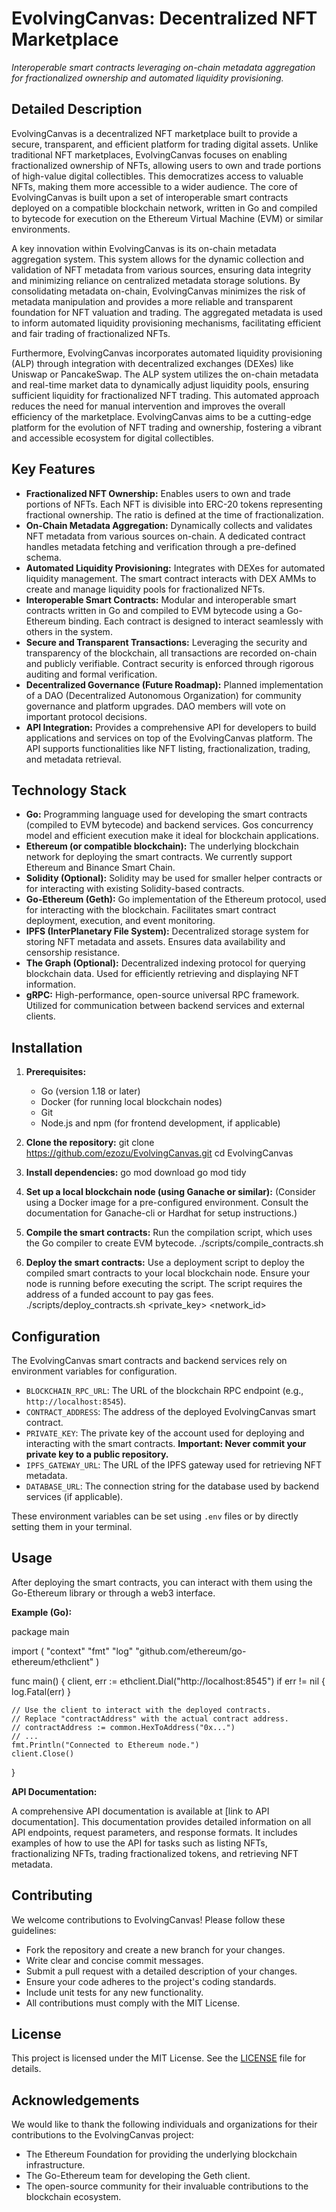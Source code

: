 # EvolvingCanvas: Decentralized NFT Marketplace

*Interoperable smart contracts leveraging on-chain metadata aggregation for fractionalized ownership and automated liquidity provisioning.*

## Detailed Description

EvolvingCanvas is a decentralized NFT marketplace built to provide a secure, transparent, and efficient platform for trading digital assets. Unlike traditional NFT marketplaces, EvolvingCanvas focuses on enabling fractionalized ownership of NFTs, allowing users to own and trade portions of high-value digital collectibles. This democratizes access to valuable NFTs, making them more accessible to a wider audience. The core of EvolvingCanvas is built upon a set of interoperable smart contracts deployed on a compatible blockchain network, written in Go and compiled to bytecode for execution on the Ethereum Virtual Machine (EVM) or similar environments.

A key innovation within EvolvingCanvas is its on-chain metadata aggregation system. This system allows for the dynamic collection and validation of NFT metadata from various sources, ensuring data integrity and minimizing reliance on centralized metadata storage solutions. By consolidating metadata on-chain, EvolvingCanvas minimizes the risk of metadata manipulation and provides a more reliable and transparent foundation for NFT valuation and trading. The aggregated metadata is used to inform automated liquidity provisioning mechanisms, facilitating efficient and fair trading of fractionalized NFTs.

Furthermore, EvolvingCanvas incorporates automated liquidity provisioning (ALP) through integration with decentralized exchanges (DEXes) like Uniswap or PancakeSwap. The ALP system utilizes the on-chain metadata and real-time market data to dynamically adjust liquidity pools, ensuring sufficient liquidity for fractionalized NFT trading. This automated approach reduces the need for manual intervention and improves the overall efficiency of the marketplace. EvolvingCanvas aims to be a cutting-edge platform for the evolution of NFT trading and ownership, fostering a vibrant and accessible ecosystem for digital collectibles.

## Key Features

*   **Fractionalized NFT Ownership:** Enables users to own and trade portions of NFTs. Each NFT is divisible into ERC-20 tokens representing fractional ownership. The ratio is defined at the time of fractionalization.
*   **On-Chain Metadata Aggregation:** Dynamically collects and validates NFT metadata from various sources on-chain. A dedicated contract handles metadata fetching and verification through a pre-defined schema.
*   **Automated Liquidity Provisioning:** Integrates with DEXes for automated liquidity management. The smart contract interacts with DEX AMMs to create and manage liquidity pools for fractionalized NFTs.
*   **Interoperable Smart Contracts:** Modular and interoperable smart contracts written in Go and compiled to EVM bytecode using a Go-Ethereum binding. Each contract is designed to interact seamlessly with others in the system.
*   **Secure and Transparent Transactions:** Leveraging the security and transparency of the blockchain, all transactions are recorded on-chain and publicly verifiable. Contract security is enforced through rigorous auditing and formal verification.
*   **Decentralized Governance (Future Roadmap):** Planned implementation of a DAO (Decentralized Autonomous Organization) for community governance and platform upgrades. DAO members will vote on important protocol decisions.
*   **API Integration:** Provides a comprehensive API for developers to build applications and services on top of the EvolvingCanvas platform. The API supports functionalities like NFT listing, fractionalization, trading, and metadata retrieval.

## Technology Stack

*   **Go:** Programming language used for developing the smart contracts (compiled to EVM bytecode) and backend services. Gos concurrency model and efficient execution make it ideal for blockchain applications.
*   **Ethereum (or compatible blockchain):** The underlying blockchain network for deploying the smart contracts. We currently support Ethereum and Binance Smart Chain.
*   **Solidity (Optional):** Solidity may be used for smaller helper contracts or for interacting with existing Solidity-based contracts.
*   **Go-Ethereum (Geth):** Go implementation of the Ethereum protocol, used for interacting with the blockchain. Facilitates smart contract deployment, execution, and event monitoring.
*   **IPFS (InterPlanetary File System):** Decentralized storage system for storing NFT metadata and assets. Ensures data availability and censorship resistance.
*   **The Graph (Optional):** Decentralized indexing protocol for querying blockchain data. Used for efficiently retrieving and displaying NFT information.
*   **gRPC:** High-performance, open-source universal RPC framework. Utilized for communication between backend services and external clients.

## Installation

1.  **Prerequisites:**
    *   Go (version 1.18 or later)
    *   Docker (for running local blockchain nodes)
    *   Git
    *   Node.js and npm (for frontend development, if applicable)

2.  **Clone the repository:**
    git clone https://github.com/ezozu/EvolvingCanvas.git
    cd EvolvingCanvas

3.  **Install dependencies:**
    go mod download
    go mod tidy

4.  **Set up a local blockchain node (using Ganache or similar):**
    (Consider using a Docker image for a pre-configured environment. Consult the documentation for Ganache-cli or Hardhat for setup instructions.)

5.  **Compile the smart contracts:**
    Run the compilation script, which uses the Go compiler to create EVM bytecode.
    ./scripts/compile_contracts.sh

6.  **Deploy the smart contracts:**
    Use a deployment script to deploy the compiled smart contracts to your local blockchain node. Ensure your node is running before executing the script. The script requires the address of a funded account to pay gas fees.
    ./scripts/deploy_contracts.sh <private_key> <network_id>

## Configuration

The EvolvingCanvas smart contracts and backend services rely on environment variables for configuration.

*   `BLOCKCHAIN_RPC_URL`: The URL of the blockchain RPC endpoint (e.g., `http://localhost:8545`).
*   `CONTRACT_ADDRESS`: The address of the deployed EvolvingCanvas smart contract.
*   `PRIVATE_KEY`: The private key of the account used for deploying and interacting with the smart contracts. **Important: Never commit your private key to a public repository.**
*   `IPFS_GATEWAY_URL`: The URL of the IPFS gateway used for retrieving NFT metadata.
*   `DATABASE_URL`: The connection string for the database used by backend services (if applicable).

These environment variables can be set using `.env` files or by directly setting them in your terminal.

## Usage

After deploying the smart contracts, you can interact with them using the Go-Ethereum library or through a web3 interface.

**Example (Go):**

package main

import (
	"context"
	"fmt"
	"log"
	"github.com/ethereum/go-ethereum/ethclient"
)

func main() {
	client, err := ethclient.Dial("http://localhost:8545")
	if err != nil {
		log.Fatal(err)
	}

	// Use the client to interact with the deployed contracts.
	// Replace "contractAddress" with the actual contract address.
	// contractAddress := common.HexToAddress("0x...")
	// ...
	fmt.Println("Connected to Ethereum node.")
	client.Close()
}

**API Documentation:**

A comprehensive API documentation is available at [link to API documentation]. This documentation provides detailed information on all API endpoints, request parameters, and response formats. It includes examples of how to use the API for tasks such as listing NFTs, fractionalizing NFTs, trading fractionalized tokens, and retrieving NFT metadata.

## Contributing

We welcome contributions to EvolvingCanvas! Please follow these guidelines:

*   Fork the repository and create a new branch for your changes.
*   Write clear and concise commit messages.
*   Submit a pull request with a detailed description of your changes.
*   Ensure your code adheres to the project's coding standards.
*   Include unit tests for any new functionality.
*   All contributions must comply with the MIT License.

## License

This project is licensed under the MIT License. See the [LICENSE](https://github.com/ezozu/EvolvingCanvas/blob/main/LICENSE) file for details.

## Acknowledgements

We would like to thank the following individuals and organizations for their contributions to the EvolvingCanvas project:

*   The Ethereum Foundation for providing the underlying blockchain infrastructure.
*   The Go-Ethereum team for developing the Geth client.
*   The open-source community for their invaluable contributions to the blockchain ecosystem.